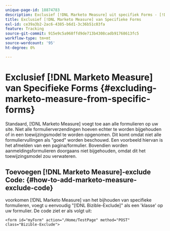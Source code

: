 ```yaml
---
unique-page-id: 18874783
description: Exclusief [!DNL Marketo Measure] uit specifiek Forms - [!DNL Marketo Measure]
title: Exclusief [!DNL Marketo Measure] van Specifieke Forms
exl-id: ce39a3b2-2ac6-4385-b6d1-3c36b51c03fa
feature: Tracking
source-git-commit: 915e9c5a968ffd9de713b4308cadb91768613fc5
workflow-type: tm+mt
source-wordcount: '95'
ht-degree: 0%

---
```


# Exclusief [!DNL Marketo Measure] van Specifieke Forms {#excluding-marketo-measure-from-specific-forms}

Standaard, [!DNL Marketo Measure] voegt toe aan alle formulieren op uw site. Niet alle formulierverzendingen hoeven echter te worden bijgehouden of in een toewijzingsmodel te worden opgenomen. Dit komt omdat niet alle formuliervullingen als &quot;goed&quot; worden beschouwd. Een voorbeeld hiervan is het afmelden van een pagina/formulier. Bovendien worden aanmeldingsformulieren doorgaans niet bijgehouden, omdat dit het toewijzingsmodel zou verwateren.

## Toevoegen [!DNL Marketo Measure]-exclude Code:  {#how-to-add-marketo-measure-exclude-code}

voorkomen [!DNL Marketo Measure] van het bijhouden van specifieke formulieren, voegt u eenvoudig &quot;[!DNL Bizible-Exclude]&quot; als een &#39;klasse&#39; op uw formulier. De code ziet er als volgt uit:

`<form id="myForm" action="/Home/TestPage" method="POST" class="Bizible-Exclude">`
